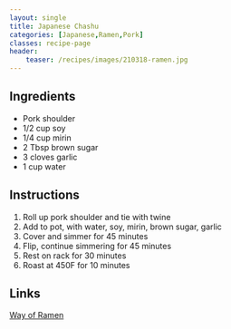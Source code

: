 ```yaml
---
layout: single
title: Japanese Chashu
categories: [Japanese,Ramen,Pork]
classes: recipe-page
header:
    teaser: /recipes/images/210318-ramen.jpg
---
```


## Ingredients
- Pork shoulder
- 1/2 cup soy
- 1/4 cup mirin
- 2 Tbsp brown sugar
- 3 cloves garlic
- 1 cup water

## Instructions
1. Roll up pork shoulder and tie with twine
1. Add to pot, with water, soy, mirin, brown sugar, garlic
1. Cover and simmer for 45 minutes
1. Flip, continue simmering for 45 minutes
1. Rest on rack for 30 minutes
1. Roast at 450F for 10 minutes

## Links
[Way of Ramen](https://www.youtube.com/watch?v=XWanWdZ7Lu0)